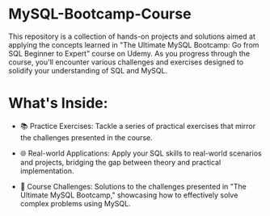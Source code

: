 # MySQL-Bootcamp-Course
This repository is a collection of hands-on projects and solutions aimed at applying the concepts learned in "The Ultimate MySQL Bootcamp: Go from SQL Beginner to Expert" course on Udemy. As you progress through the course, you'll encounter various challenges and exercises designed to solidify your understanding of SQL and MySQL.

# What's Inside:

* 📚 Practice Exercises: Tackle a series of practical exercises that mirror the challenges presented in the course.

* 🌐 Real-world Applications: Apply your SQL skills to real-world scenarios and projects, bridging the gap between theory and practical implementation.

* 🚀 Course Challenges: Solutions to the challenges presented in "The Ultimate MySQL Bootcamp," showcasing how to effectively solve complex problems using MySQL.
